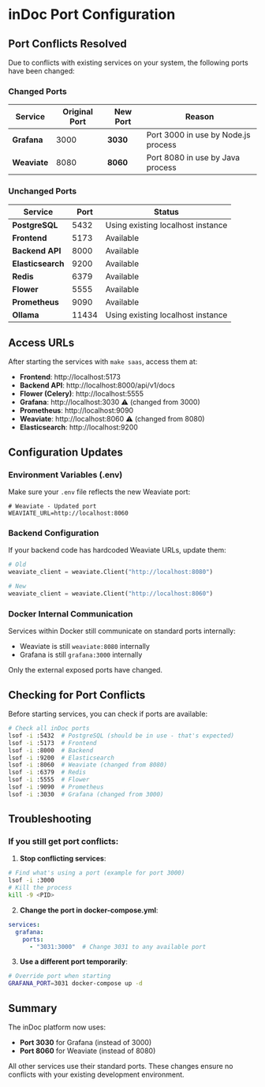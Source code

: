# inDoc Port Configuration

## Port Conflicts Resolved

Due to conflicts with existing services on your system, the following ports have been changed:

### Changed Ports

| Service | Original Port | New Port | Reason |
|---------|--------------|----------|---------|
| **Grafana** | 3000 | **3030** | Port 3000 in use by Node.js process |
| **Weaviate** | 8080 | **8060** | Port 8080 in use by Java process |

### Unchanged Ports

| Service | Port | Status |
|---------|------|--------|
| **PostgreSQL** | 5432 | Using existing localhost instance |
| **Frontend** | 5173 | Available |
| **Backend API** | 8000 | Available |
| **Elasticsearch** | 9200 | Available |
| **Redis** | 6379 | Available |
| **Flower** | 5555 | Available |
| **Prometheus** | 9090 | Available |
| **Ollama** | 11434 | Using existing localhost instance |

## Access URLs

After starting the services with `make saas`, access them at:

- **Frontend**: http://localhost:5173
- **Backend API**: http://localhost:8000/api/v1/docs
- **Flower (Celery)**: http://localhost:5555
- **Grafana**: http://localhost:3030 ⚠️ (changed from 3000)
- **Prometheus**: http://localhost:9090
- **Weaviate**: http://localhost:8060 ⚠️ (changed from 8080)
- **Elasticsearch**: http://localhost:9200

## Configuration Updates

### Environment Variables (.env)

Make sure your `.env` file reflects the new Weaviate port:

```env
# Weaviate - Updated port
WEAVIATE_URL=http://localhost:8060
```

### Backend Configuration

If your backend code has hardcoded Weaviate URLs, update them:

```python
# Old
weaviate_client = weaviate.Client("http://localhost:8080")

# New
weaviate_client = weaviate.Client("http://localhost:8060")
```

### Docker Internal Communication

Services within Docker still communicate on standard ports internally:
- Weaviate is still `weaviate:8080` internally
- Grafana is still `grafana:3000` internally

Only the external exposed ports have changed.

## Checking for Port Conflicts

Before starting services, you can check if ports are available:

```bash
# Check all inDoc ports
lsof -i :5432  # PostgreSQL (should be in use - that's expected)
lsof -i :5173  # Frontend
lsof -i :8000  # Backend
lsof -i :9200  # Elasticsearch
lsof -i :8060  # Weaviate (changed from 8080)
lsof -i :6379  # Redis
lsof -i :5555  # Flower
lsof -i :9090  # Prometheus
lsof -i :3030  # Grafana (changed from 3000)
```

## Troubleshooting

### If you still get port conflicts:

1. **Stop conflicting services**:
```bash
# Find what's using a port (example for port 3000)
lsof -i :3000
# Kill the process
kill -9 <PID>
```

2. **Change the port in docker-compose.yml**:
```yaml
services:
  grafana:
    ports:
      - "3031:3000"  # Change 3031 to any available port
```

3. **Use a different port temporarily**:
```bash
# Override port when starting
GRAFANA_PORT=3031 docker-compose up -d
```

## Summary

The inDoc platform now uses:
- **Port 3030** for Grafana (instead of 3000)
- **Port 8060** for Weaviate (instead of 8080)

All other services use their standard ports. These changes ensure no conflicts with your existing development environment.